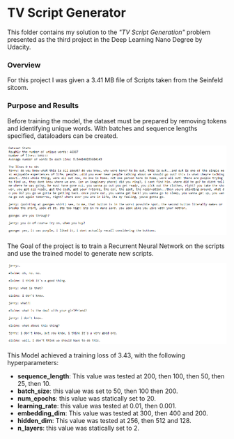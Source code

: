 # TV Script Generator
This folder contains my solution to the _"TV Script Generation"_ problem presented as the third project in the Deep Learning Nano Degree by Udacity.

### Overview
For this project I was given a 3.41 MB file of Scripts taken from the Seinfeld sitcom.

### Purpose and Results
Before training the model, the dataset must be prepared by removing tokens and identifying unique words. With batches and sequence lengths specified, dataloaders can be created.

![](images/Dataset.png)

The Goal of the project is to train a Recurrent Neural Network on the scripts and use the trained model to generate new scripts.

![](images/Results.png)

This Model achieved a training loss of 3.43, with the following hyperparameters:
* <b>sequence_length</b>: This value was tested at 200, then 100, then 50, then 25, then 10. 
* <b>batch_size</b>: this value was set to 50, then 100 then 200. 
* <b>num_epochs</b>: this value was statically set to 20. 
* <b>learning_rate</b>: this value was tested at 0.01, then 0.001. 
* <b>embedding_dim</b>: This value was tested at 300, then 400 and 200. 
* <b>hidden_dim</b>: This value was tested at 256, then 512 and 128. 
* <b>n_layers</b>: this value was statically set to 2. 